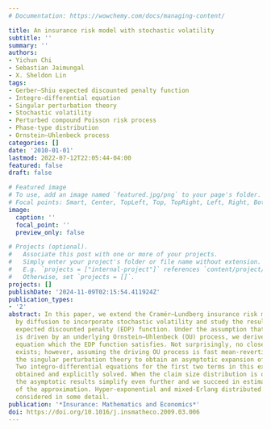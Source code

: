 ```yaml
---
# Documentation: https://wowchemy.com/docs/managing-content/

title: An insurance risk model with stochastic volatility
subtitle: ''
summary: ''
authors:
- Yichun Chi
- Sebastian Jaimungal
- X. Sheldon Lin
tags:
- Gerber–Shiu expected discounted penalty function
- Integro-differential equation
- Singular perturbation theory
- Stochastic volatility
- Perturbed compound Poisson risk process
- Phase-type distribution
- Ornstein–Uhlenbeck process
categories: []
date: '2010-01-01'
lastmod: 2022-07-12T22:05:44-04:00
featured: false
draft: false

# Featured image
# To use, add an image named `featured.jpg/png` to your page's folder.
# Focal points: Smart, Center, TopLeft, Top, TopRight, Left, Right, BottomLeft, Bottom, BottomRight.
image:
  caption: ''
  focal_point: ''
  preview_only: false

# Projects (optional).
#   Associate this post with one or more of your projects.
#   Simply enter your project's folder or file name without extension.
#   E.g. `projects = ["internal-project"]` references `content/project/deep-learning/index.md`.
#   Otherwise, set `projects = []`.
projects: []
publishDate: '2024-11-09T02:15:54.411924Z'
publication_types:
- '2'
abstract: In this paper, we extend the Cramér–Lundberg insurance risk model perturbed
  by diffusion to incorporate stochastic volatility and study the resulting Gerber–Shiu
  expected discounted penalty (EDP) function. Under the assumption that volatility
  is driven by an underlying Ornstein–Uhlenbeck (OU) process, we derive the integro-differential
  equation which the EDP function satisfies. Not surprisingly, no closed-form solution
  exists; however, assuming the driving OU process is fast mean-reverting, we apply
  the singular perturbation theory to obtain an asymptotic expansion of the solution.
  Two integro-differential equations for the first two terms in this expansion are
  obtained and explicitly solved. When the claim size distribution is of phase-type,
  the asymptotic results simplify even further and we succeed in estimating the error
  of the approximation. Hyper-exponential and mixed-Erlang distributed claims are
  considered in some detail.
publication: '*Insurance: Mathematics and Economics*'
doi: https://doi.org/10.1016/j.insmatheco.2009.03.006
---
```

